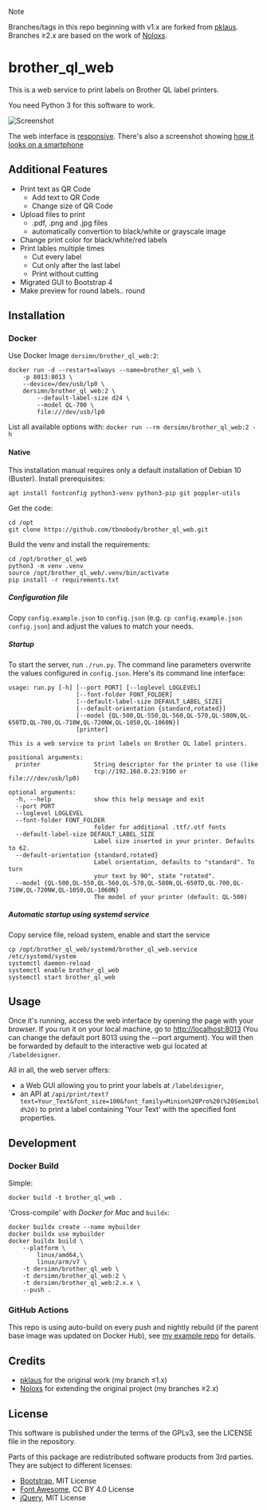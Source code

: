 > [!NOTE]
> Branches/tags in this repo beginning with v1.x are forked from [pklaus](https://github.com/pklaus/brother_ql_web).  
> Branches ≥2.x are based on the work of [Noloxs](https://github.com/Noloxs/brother_ql_web).


# brother\_ql\_web

This is a web service to print labels on Brother QL label printers.

You need Python 3 for this software to work.

![Screenshot](./screenshots/Label-Designer_Desktop.png)

The web interface is [responsive](https://en.wikipedia.org/wiki/Responsive_web_design).
There's also a screenshot showing [how it looks on a smartphone](./screenshots/Label-Designer_Phone.png)

## Additional Features
* Print text as QR Code
    * Add text to QR Code
    * Change size of QR Code
* Upload files to print
    * .pdf, .png and .jpg files
    * automatically convertion to black/white or grayscale image
* Change print color for black/white/red labels
* Print lables multiple times
    * Cut every label
    * Cut only after the last label
    * Print without cutting
* Migrated GUI to Bootstrap 4
* Make preview for round labels.. round

## Installation

### Docker

Use Docker Image `dersimn/brother_ql_web:2`:

    docker run -d --restart=always --name=brother_ql_web \
        -p 8013:8013 \
        --device=/dev/usb/lp0 \
        dersimn/brother_ql_web:2 \
            --default-label-size d24 \
            --model QL-700 \
            file:///dev/usb/lp0

List all available options with: `docker run --rm dersimn/brother_ql_web:2 -h`

#### Native

This installation manual requires only a default installation of Debian 10 (Buster).
Install prerequisites:

    apt install fontconfig python3-venv python3-pip git poppler-utils

Get the code:

    cd /opt
    git clone https://github.com/tbnobody/brother_ql_web.git

Build the venv and install the requirements:

    cd /opt/brother_ql_web
    python3 -m venv .venv
    source /opt/brother_ql_web/.venv/bin/activate
    pip install -r requirements.txt

##### Configuration file

Copy `config.example.json` to `config.json` (e.g. `cp config.example.json config.json`) and adjust the values to match your needs.

##### Startup

To start the server, run `./run.py`. The command line parameters overwrite the values configured in `config.json`. Here's its command line interface:

    usage: run.py [-h] [--port PORT] [--loglevel LOGLEVEL]
                       [--font-folder FONT_FOLDER]
                       [--default-label-size DEFAULT_LABEL_SIZE]
                       [--default-orientation {standard,rotated}]
                       [--model {QL-500,QL-550,QL-560,QL-570,QL-580N,QL-650TD,QL-700,QL-710W,QL-720NW,QL-1050,QL-1060N}]
                       [printer]

    This is a web service to print labels on Brother QL label printers.

    positional arguments:
      printer               String descriptor for the printer to use (like
                            tcp://192.168.0.23:9100 or file:///dev/usb/lp0)

    optional arguments:
      -h, --help            show this help message and exit
      --port PORT
      --loglevel LOGLEVEL
      --font-folder FONT_FOLDER
                            folder for additional .ttf/.otf fonts
      --default-label-size DEFAULT_LABEL_SIZE
                            Label size inserted in your printer. Defaults to 62.
      --default-orientation {standard,rotated}
                            Label orientation, defaults to "standard". To turn
                            your text by 90°, state "rotated".
      --model {QL-500,QL-550,QL-560,QL-570,QL-580N,QL-650TD,QL-700,QL-710W,QL-720NW,QL-1050,QL-1060N}
                            The model of your printer (default: QL-500)

##### Automatic startup using systemd service

Copy service file, reload system, enable and start the service

    cp /opt/brother_ql_web/systemd/brother_ql_web.service /etc/systemd/system
    systemctl daemon-reload
    systemctl enable brother_ql_web
    systemctl start brother_ql_web

## Usage

Once it's running, access the web interface by opening the page with your browser.
If you run it on your local machine, go to <http://localhost:8013> (You can change
the default port 8013 using the --port argument).
You will then be forwarded by default to the interactive web gui located at `/labeldesigner`.

All in all, the web server offers:

* a Web GUI allowing you to print your labels at `/labeldesigner`,
* an API at `/api/print/text?text=Your_Text&font_size=100&font_family=Minion%20Pro%20(%20Semibold%20)`
  to print a label containing 'Your Text' with the specified font properties.

## Development

### Docker Build

Simple:

    docker build -t brother_ql_web .

'Cross-compile' with *Docker for Mac* and `buildx`:

    docker buildx create --name mybuilder
    docker buildx use mybuilder
    docker buildx build \
        --platform \
            linux/amd64,\
            linux/arm/v7 \
        -t dersimn/brother_ql_web \
        -t dersimn/brother_ql_web:2 \
        -t dersimn/brother_ql_web:2.x.x \
        --push .

### GitHub Actions

This repo is using auto-build on every push and nightly rebuild (if the parent base image was updated on Docker Hub), see [my example repo](https://github.com/dersimn/GitHub-Actions-to-Docker-Hub-with-SemVer-Tags-and-multiple-Flavors) for details.

## Credits

- [pklaus](https://github.com/pklaus/brother_ql_web) for the original work (my branch ≤1.x)
- [Noloxs](https://github.com/Noloxs/brother_ql_web) for extending the original project (my branches ≥2.x)

## License

This software is published under the terms of the GPLv3, see the LICENSE file in the repository.

Parts of this package are redistributed software products from 3rd parties. They are subject to different licenses:

* [Bootstrap](https://github.com/twbs/bootstrap), MIT License
* [Font Awesome](https://github.com/FortAwesome/Font-Awesome), CC BY 4.0 License
* [jQuery](https://github.com/jquery/jquery), MIT License
